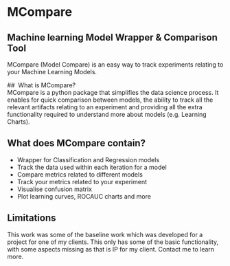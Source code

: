 # MCompare
##  Machine learning Model Wrapper & Comparison Tool  
MCompare (Model Compare) is an easy way to track experiments relating to your Machine Learning Models.

##  What is MCompare?  
MCompare is a python package that simplifies the data science process. It enables for quick comparison between models, the ability to track all the relevant artifacts relating to an experiment and providing all the extra functionality required to understand more about models (e.g. Learning Charts).

##  What does MCompare contain?  
* Wrapper for Classification and Regression models
* Track the data used within each iteration for a model
* Compare metrics related to different models
* Track your metrics related to your experiment
* Visualise confusion matrix
* Plot learning curves, ROCAUC charts and more

##  Limitations  
This work was some of the baseline work which was developed for a project for one of my clients. This only has some of the basic functionality, with some aspects missing as that is IP for my client. Contact me to learn more.